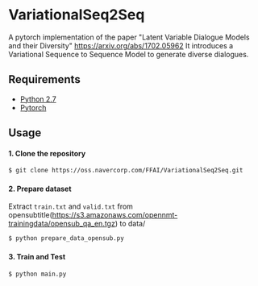 # VariationalSeq2Seq
A pytorch implementation of the paper "Latent Variable Dialogue Models and their Diversity"  https://arxiv.org/abs/1702.05962
It introduces a Variational Sequence to Sequence Model to generate diverse dialogues. 


## Requirements
* [Python 2.7](https://www.continuum.io/downloads)
* [Pytorch](http://pytorch.org/)

## Usage 

#### 1. Clone the repository
```bash
$ git clone https://oss.navercorp.com/FFAI/VariationalSeq2Seq.git
```

#### 2. Prepare dataset
Extract `train.txt` and `valid.txt` from opensubtitle(https://s3.amazonaws.com/opennmt-trainingdata/opensub_qa_en.tgz) to data/
```bash
$ python prepare_data_opensub.py
```

#### 3. Train and Test
```bash
$ python main.py
```




